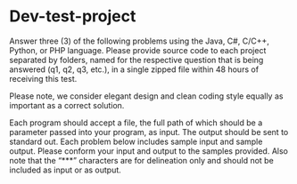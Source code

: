 Dev-test-project
================

Answer three (3) of the following problems using the Java, C#, C/C++, Python, or PHP language.  Please provide source code to each project separated by folders, named for the respective question that is being answered (q1, q2, q3, etc.), in a single zipped file within 48 hours of receiving this test.

Please note, we consider elegant design and clean coding style equally as important as a correct solution.

Each program should accept a file, the full path of which should be a parameter passed into your program, as input.  The output should be sent to standard out.  Each problem below includes sample input and sample output.  Please conform your input and output to the samples provided.  Also note that the “***” characters are for delineation only and should not be included as input or as output. 
